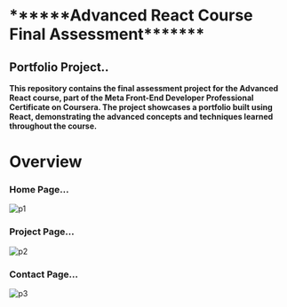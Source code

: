 <h1>******Advanced React Course Final Assessment******* </h1>
<h2>Portfolio Project..</h2>
<p><b>This repository contains the final assessment project for the Advanced React course, part of the Meta Front-End Developer Professional Certificate on Coursera. The project showcases a portfolio built using React, demonstrating the advanced concepts and techniques learned throughout the course.</b></p>

<h1>Overview</h1>
<h3>Home Page...</h3>

![p1](https://github.com/rishininawodi/Course_Assestments/assets/123630889/fe6d4813-808c-49b3-94fc-d4fab6a17b66)

<h3>Project Page...</h3>

![p2](https://github.com/rishininawodi/Course_Assestments/assets/123630889/3fc79a3d-08a6-4184-803e-c394e4ce9b86)

<h3>Contact Page...</h3>

![p3](https://github.com/rishininawodi/Course_Assestments/assets/123630889/4ccaa55e-ebab-4eaa-be6b-3506c36a4471)



